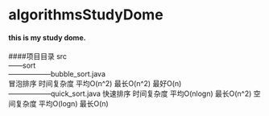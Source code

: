 # algorithmsStudyDome
#### this is my study dome.
####项目目录
src        
——sort  
——————bubble_sort.java      
冒泡排序 时间复杂度 平均O(n^2) 最长O(n^2) 最好O(n)     
——————quick_sort.java
快速排序 时间复杂度 平均O(nlogn) 最长O(n^2)  空间复杂度 平均O(logn) 最长O(n)      
